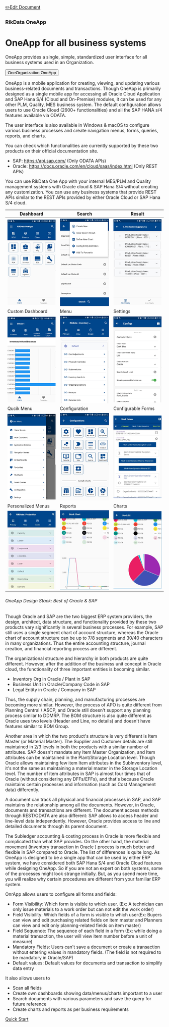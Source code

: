 <span class="top-message float-right">[:pencil2:Edit Document](https://github.com/rikdata/rikdata.github.io/edit/main/README.md)</span>
 <h3 class="d-block d-sm-block d-md-none">RikData OneApp</h3>
<div class="jumbotron jumbotron-fluid">
  <div class="container">
    <h1 class="display-4">OneApp for all business systems</h1>
    <p class="lead">OneApp provides a single, simple, standardized user interface for all business systems used in an Organization.<br> </p><button type="button" class="btn btn-info">OneOrganization OneApp</button>
  </div>
</div>

OneApp is a mobile application for creating, viewing, and updating various business-related documents and transactions. Though OneApp is primarily designed as a single mobile app for accessing all Oracle Cloud Application and SAP Hana S/4 (Cloud and On-Premise) modules, it can be used for any other PLM, Quality, MES business system. The default configuration allows users to use Oracle Cloud (2600+ functionalities) and all the SAP HANA s/4 features available via ODATA. 

The user interface is also available in Windows & macOS to configure various business processes and create navigation menus, forms, queries, reports, and charts.

<div class="card bg-light">
  <div class="card-body">
   You can check which functionalities are currently supported by these two products on their official documentation site.
 <ul><li>SAP: <a href="https://api.sap.com/">https://api.sap.com/</a> (Only ODATA APIs)</li>
 <li>Oracle: <a href="https://docs.oracle.com/en/cloud/saas/index.html">https://docs.oracle.com/en/cloud/saas/index.html</a> (Only REST APIs)
</li>
 </ul>
  </div>
</div>

You can use RikData One App with your internal MES/PLM and Quality management systems with Oracle cloud & SAP Hana S/4 without creating any customization. You can use any business systems that provide REST APIs similar to the REST APIs provided by either Oracle Cloud or SAP Hana S/4 cloud. 


| Dashboard  | Search | Result |
| ------------- | ------------- | ------------- |
| <img src="/images/ScreenShots/basic/Screenshot_20201102-011149.jpg" width="300"/> | <img src="/images/ScreenShots/basic/Screenshot_20201102-011429.jpg" width="300"/>  | <img src="/images/ScreenShots/basic/Screenshot_20201102-011506.jpg" width="300"/>  |
| Custom Dashboard  | Menu | Settings |
| <img src="/images/ScreenShots/dashboard/Screenshot_20201102-132746.jpg" width="300"/> | <img src="/images/ScreenShots/basic/Screenshot_20201102-011412.jpg" width="300"/>  | <img src="/images/ScreenShots/basic/Screenshot_20201102-011220.jpg" width="300"/>  |
| Qucik Menu  | Configuration | Configurable Forms |
| <img src="/images/ScreenShots/basic/Screenshot_20201102-011158.jpg" width="300"/> | <img src="/images/ScreenShots/basic/Screenshot_20201102-011210.jpg" width="300"/>  | <img src="/images/ScreenShots/document/levels/rikdata_documents_level_4_01.JPG" width="300"/>  |
| Personalized Menus  | Reports  | Charts |
| <img src="/images/ScreenShots/dashboard/rikdata_dashboard_05.JPG" width="300"/> | <img src="/images/ScreenShots/document/sap/stock2/rikdata_sap_stock_11.JPG" width="300"/>  | <img src="/images/ScreenShots/document/sap/stock2/rikdata_sap_stock_12.JPG" width="300"/>  |

<div class="card bg-light">
  <div class="card-body">
    <h6 class="card-subtitle mb-2 text-muted">OneApp Design Stack:  Best of Oracle & SAP</h6>
    <p class="card-text">Though Oracle and SAP are the two biggest ERP system providers, the design, architect, data structure, and functionality provided by these two products vary significantly in several business processes. For example, SAP still uses a single segment chart of account structure, whereas the Oracle chart of account structure can be up to 7/8 segments and 30/40 characters in many organizations. Thus the entire accounting structure, journal creation, and financial reporting process are different. 

The organizational structure and hierarchy in both products are quite different. However, after the addition of the business unit concept in Oracle cloud, the functionality of three important entities is becoming similar.
* Inventory Org in Oracle / Plant in SAP
* Business Unit in Oracle/Company Code in SAP
* Legal Entity in Oracle / Company in SAP 

Thus, the supply chain, planning, and manufacturing processes are becoming more similar. However, the process of APO is quite different from Planning Central / ASCP, and Oracle still doesn't support any planning process similar to DDMRP. The BOM structure is also quite different as Oracle uses two levels (Header and Line, no details) and doesn't have features similar to BOM Group.

Another area in which the two product's structure is very different is Item Master (or Material Master). The Supplier and Customer details are still maintained in 2/3 levels in both the products with a similar number of attributes. SAP doesn't mandate any Item Master Organization, and Item attributes can be maintained in the Plant/Storage Location level. Though Oracle allows maintaining few item Item attributes in the SubInventory level, it's not the same as maintaining a material master in the Storage Location level. The number of item attributes in SAP is almost four times that of Oracle (without considering any DFFs/EFFs), and that's because Oracle maintains certain processes and information (such as Cost Management data) differently. 

A document can track all physical and financial processes in SAP, and SAP maintains the relationship among all the documents. However, in Oracle, documents and transactions are different. The document access methods through REST/ODATA are also different: SAP allows to access header and line-level data independently. However, Oracle provides access to line and detailed documents through its parent document.

The  Subledger accounting & costing process in Oracle is more flexible and complicated than what SAP provides. On the other hand, the material movement (inventory transaction in Oracle ) process is much better and flexible in SAP compared to Oracle. The list of differences is quite long. As OneApp is designed to be a single app that can be used by either ERP system, we have considered both SAP Hana S/4 and Oracle Cloud features while designing OneApp. So if you are not an expert on both systems,  some of the processes might look strange initially. But, as you spend more time, you will realize why certain procedures are different from your familiar ERP system.
  </div>
</div>

OnrApp allows users to configure all forms and fields: 
* Form Visibility: Which form is visible to which user. (Ex: A technician can only issue materials to a work order but can not edit the work order) 
* Field Visibility: Which fields of a form is visible to which user(Ex: Buyers can view and edit purchasing related fields on item master and Planners can view and edit only planning-related fields on item master)
* Field Sequence: The sequence of each field in a form (Ex: while doing a material transaction, the user will view item number before a unit of measure)
* Mandatory Fields: Users can't save a document or create a transaction without entering values in mandatory fields. (The field is not required to be mandatory in Oracle/SAP)
* Default values: Default values for documents and transaction to simplify data entry

It also allows users to
* Scan all fields
* Create own dashboards showing data/menus/charts important to a user
* Search documents with various parameters and save the query for future reference
* Create charts and reports as per business requirements

<a class="btn btn-light float-right" href="#/quickstart/?id=one-time-configuration" role="button">Quick Start</a>
